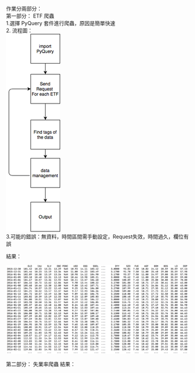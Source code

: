 作業分兩部分：</br>
第一部分： ETF 爬蟲</br>
1.選擇 PyQuery 套件進行爬蟲，原因是簡單快速 </br>
2. 流程圖：</br>![image](https://github.com/aldrich1221/FinTech_MachineLearning/blob/master/HW1/HW1_1/ETF_Crawler.png?raw=true)</br>
3.可能的錯誤：無資料，時間區間需手動設定，Request失效，時間過久，欄位有誤</br>

結果：</br>

![image](https://github.com/aldrich1221/FinTech_MachineLearning/blob/master/HW1/HW1_1/Result1.png?raw=true)


第二部分： 失業率爬蟲
結果：</br>
